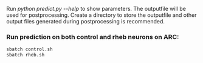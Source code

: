 Run *python predict.py --help* to show parameters. The outputfile will be used for postprocessing. Create a directory to store the outputfile and other output files generated during postprocessing is recommended.

### Run prediction on both control and rheb neurons on ARC:

```bash
sbatch control.sh
sbatch rheb.sh
```